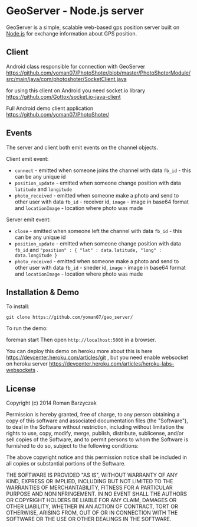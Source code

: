 GeoServer - Node.js server
========

GeoServer is a simple, scalable web-based gps position server built on [Node.js](http://nodejs.org) for exchange information about GPS position.

Client
------

Android class responsible for connection with GeoServer https://github.com/yoman07/PhotoShoter/blob/master/PhotoShoterModule/src/main/java/com/photoshoter/SocketClient.java

for using this client on Android you need socket.io library https://github.com/Gottox/socket.io-java-client

Full Android demo client application https://github.com/yoman07/PhotoShoter/


Events
------

The server and client both emit events on the channel objects.

Client emit event:
* `connect` - emitted when someone joins the channel with data `fb_id` - this can be any unique id
* `position_update` - emitted when someone change position with data `latitude` and `longitude` 
* `photo_received` - emitted when someone make a photo and send to other user with data `fb_id` - receiver id, `image` - image in base64 format and `locationImage` - location where photo was made


Server emit event:
* `close` - emitted when someone left the channel with data `fb_id` - this can be any unique id
* `position_update` - emitted when someone change position with data `fb_id` and 
                                `"position" : {
                                    "lat" : data.latitude,
                                    "long" : data.longitude
                                 }`
* `photo_received` - emitted when someone make a photo and send to other user with data `fb_id` - sneder id, `image` - image in base64 format and `locationImage` - location where photo was made


Installation & Demo
-------------------

To install:

	git clone https://github.com/yoman07/geo_server/

To run the demo:

  foreman start
  Then open `http://localhost:5000` in a browser.


You can deploy this demo on heroku more about this is here https://devcenter.heroku.com/articles/git , but you need enable websocket on heroku server https://devcenter.heroku.com/articles/heroku-labs-websockets .


License
-------

Copyright (c) 2014 Roman Barzyczak

Permission is hereby granted, free of charge, to any person
obtaining a copy of this software and associated documentation
files (the "Software"), to deal in the Software without
restriction, including without limitation the rights to use,
copy, modify, merge, publish, distribute, sublicense, and/or sell
copies of the Software, and to permit persons to whom the
Software is furnished to do so, subject to the following
conditions:

The above copyright notice and this permission notice shall be
included in all copies or substantial portions of the Software.

THE SOFTWARE IS PROVIDED "AS IS", WITHOUT WARRANTY OF ANY KIND,
EXPRESS OR IMPLIED, INCLUDING BUT NOT LIMITED TO THE WARRANTIES
OF MERCHANTABILITY, FITNESS FOR A PARTICULAR PURPOSE AND
NONINFRINGEMENT. IN NO EVENT SHALL THE AUTHORS OR COPYRIGHT
HOLDERS BE LIABLE FOR ANY CLAIM, DAMAGES OR OTHER LIABILITY,
WHETHER IN AN ACTION OF CONTRACT, TORT OR OTHERWISE, ARISING
FROM, OUT OF OR IN CONNECTION WITH THE SOFTWARE OR THE USE OR
OTHER DEALINGS IN THE SOFTWARE.
